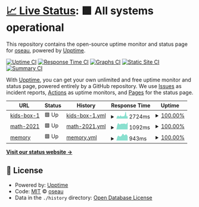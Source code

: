 # [📈 Live Status](https://oseau.github.io/upptime): <!--live status--> **🟩 All systems operational**

This repository contains the open-source uptime monitor and status page for [oseau](https://oseau.github.io/upptime), powered by [Upptime](https://github.com/upptime/upptime).

[![Uptime CI](https://github.com/oseau/upptime/workflows/Uptime%20CI/badge.svg)](https://github.com/upptime/upptime/actions?query=workflow%3A%22Uptime+CI%22)
[![Response Time CI](https://github.com/oseau/upptime/workflows/Response%20Time%20CI/badge.svg)](https://github.com/upptime/upptime/actions?query=workflow%3A%22Response+Time+CI%22)
[![Graphs CI](https://github.com/oseau/upptime/workflows/Graphs%20CI/badge.svg)](https://github.com/upptime/upptime/actions?query=workflow%3A%22Graphs+CI%22)
[![Static Site CI](https://github.com/oseau/upptime/workflows/Static%20Site%20CI/badge.svg)](https://github.com/upptime/upptime/actions?query=workflow%3A%22Static+Site+CI%22)
[![Summary CI](https://github.com/oseau/upptime/workflows/Summary%20CI/badge.svg)](https://github.com/upptime/upptime/actions?query=workflow%3A%22Summary+CI%22)

With [Upptime](https://upptime.js.org), you can get your own unlimited and free uptime monitor and status page, powered entirely by a GitHub repository. We use [Issues](https://github.com/oseau/upptime/issues) as incident reports, [Actions](https://github.com/oseau/upptime/actions) as uptime monitors, and [Pages](https://oseau.github.io/upptime) for the status page.

<!--start: status pages-->
<!-- This summary is generated by Upptime (https://github.com/upptime/upptime) -->
<!-- Do not edit this manually, your changes will be overwritten -->
<!-- prettier-ignore -->
| URL | Status | History | Response Time | Uptime |
| --- | ------ | ------- | ------------- | ------ |
| <img alt="" src="https://favicons.githubusercontent.com/kids-box-1.tttwonder.com" height="13"> [kids-box-1](https://kids-box-1.tttwonder.com/) | 🟩 Up | [kids-box-1.yml](https://github.com/oseau/upptime/commits/HEAD/history/kids-box-1.yml) | <details><summary><img alt="Response time graph" src="./graphs/kids-box-1/response-time-week.png" height="20"> 2724ms</summary><br><a href="https://oseau.github.io/upptime/history/kids-box-1"><img alt="Response time 3221" src="https://img.shields.io/endpoint?url=https%3A%2F%2Fraw.githubusercontent.com%2Foseau%2Fupptime%2FHEAD%2Fapi%2Fkids-box-1%2Fresponse-time.json"></a><br><a href="https://oseau.github.io/upptime/history/kids-box-1"><img alt="24-hour response time 3006" src="https://img.shields.io/endpoint?url=https%3A%2F%2Fraw.githubusercontent.com%2Foseau%2Fupptime%2FHEAD%2Fapi%2Fkids-box-1%2Fresponse-time-day.json"></a><br><a href="https://oseau.github.io/upptime/history/kids-box-1"><img alt="7-day response time 2724" src="https://img.shields.io/endpoint?url=https%3A%2F%2Fraw.githubusercontent.com%2Foseau%2Fupptime%2FHEAD%2Fapi%2Fkids-box-1%2Fresponse-time-week.json"></a><br><a href="https://oseau.github.io/upptime/history/kids-box-1"><img alt="30-day response time 2844" src="https://img.shields.io/endpoint?url=https%3A%2F%2Fraw.githubusercontent.com%2Foseau%2Fupptime%2FHEAD%2Fapi%2Fkids-box-1%2Fresponse-time-month.json"></a><br><a href="https://oseau.github.io/upptime/history/kids-box-1"><img alt="1-year response time 3221" src="https://img.shields.io/endpoint?url=https%3A%2F%2Fraw.githubusercontent.com%2Foseau%2Fupptime%2FHEAD%2Fapi%2Fkids-box-1%2Fresponse-time-year.json"></a></details> | <details><summary><a href="https://oseau.github.io/upptime/history/kids-box-1">100.00%</a></summary><a href="https://oseau.github.io/upptime/history/kids-box-1"><img alt="All-time uptime 99.25%" src="https://img.shields.io/endpoint?url=https%3A%2F%2Fraw.githubusercontent.com%2Foseau%2Fupptime%2FHEAD%2Fapi%2Fkids-box-1%2Fuptime.json"></a><br><a href="https://oseau.github.io/upptime/history/kids-box-1"><img alt="24-hour uptime 100.00%" src="https://img.shields.io/endpoint?url=https%3A%2F%2Fraw.githubusercontent.com%2Foseau%2Fupptime%2FHEAD%2Fapi%2Fkids-box-1%2Fuptime-day.json"></a><br><a href="https://oseau.github.io/upptime/history/kids-box-1"><img alt="7-day uptime 100.00%" src="https://img.shields.io/endpoint?url=https%3A%2F%2Fraw.githubusercontent.com%2Foseau%2Fupptime%2FHEAD%2Fapi%2Fkids-box-1%2Fuptime-week.json"></a><br><a href="https://oseau.github.io/upptime/history/kids-box-1"><img alt="30-day uptime 99.65%" src="https://img.shields.io/endpoint?url=https%3A%2F%2Fraw.githubusercontent.com%2Foseau%2Fupptime%2FHEAD%2Fapi%2Fkids-box-1%2Fuptime-month.json"></a><br><a href="https://oseau.github.io/upptime/history/kids-box-1"><img alt="1-year uptime 99.25%" src="https://img.shields.io/endpoint?url=https%3A%2F%2Fraw.githubusercontent.com%2Foseau%2Fupptime%2FHEAD%2Fapi%2Fkids-box-1%2Fuptime-year.json"></a></details>
| <img alt="" src="https://favicons.githubusercontent.com/math-2021.tttwonder.com" height="13"> [math-2021](https://math-2021.tttwonder.com/) | 🟩 Up | [math-2021.yml](https://github.com/oseau/upptime/commits/HEAD/history/math-2021.yml) | <details><summary><img alt="Response time graph" src="./graphs/math-2021/response-time-week.png" height="20"> 1092ms</summary><br><a href="https://oseau.github.io/upptime/history/math-2021"><img alt="Response time 1183" src="https://img.shields.io/endpoint?url=https%3A%2F%2Fraw.githubusercontent.com%2Foseau%2Fupptime%2FHEAD%2Fapi%2Fmath-2021%2Fresponse-time.json"></a><br><a href="https://oseau.github.io/upptime/history/math-2021"><img alt="24-hour response time 1281" src="https://img.shields.io/endpoint?url=https%3A%2F%2Fraw.githubusercontent.com%2Foseau%2Fupptime%2FHEAD%2Fapi%2Fmath-2021%2Fresponse-time-day.json"></a><br><a href="https://oseau.github.io/upptime/history/math-2021"><img alt="7-day response time 1092" src="https://img.shields.io/endpoint?url=https%3A%2F%2Fraw.githubusercontent.com%2Foseau%2Fupptime%2FHEAD%2Fapi%2Fmath-2021%2Fresponse-time-week.json"></a><br><a href="https://oseau.github.io/upptime/history/math-2021"><img alt="30-day response time 1209" src="https://img.shields.io/endpoint?url=https%3A%2F%2Fraw.githubusercontent.com%2Foseau%2Fupptime%2FHEAD%2Fapi%2Fmath-2021%2Fresponse-time-month.json"></a><br><a href="https://oseau.github.io/upptime/history/math-2021"><img alt="1-year response time 1183" src="https://img.shields.io/endpoint?url=https%3A%2F%2Fraw.githubusercontent.com%2Foseau%2Fupptime%2FHEAD%2Fapi%2Fmath-2021%2Fresponse-time-year.json"></a></details> | <details><summary><a href="https://oseau.github.io/upptime/history/math-2021">100.00%</a></summary><a href="https://oseau.github.io/upptime/history/math-2021"><img alt="All-time uptime 99.96%" src="https://img.shields.io/endpoint?url=https%3A%2F%2Fraw.githubusercontent.com%2Foseau%2Fupptime%2FHEAD%2Fapi%2Fmath-2021%2Fuptime.json"></a><br><a href="https://oseau.github.io/upptime/history/math-2021"><img alt="24-hour uptime 100.00%" src="https://img.shields.io/endpoint?url=https%3A%2F%2Fraw.githubusercontent.com%2Foseau%2Fupptime%2FHEAD%2Fapi%2Fmath-2021%2Fuptime-day.json"></a><br><a href="https://oseau.github.io/upptime/history/math-2021"><img alt="7-day uptime 100.00%" src="https://img.shields.io/endpoint?url=https%3A%2F%2Fraw.githubusercontent.com%2Foseau%2Fupptime%2FHEAD%2Fapi%2Fmath-2021%2Fuptime-week.json"></a><br><a href="https://oseau.github.io/upptime/history/math-2021"><img alt="30-day uptime 99.95%" src="https://img.shields.io/endpoint?url=https%3A%2F%2Fraw.githubusercontent.com%2Foseau%2Fupptime%2FHEAD%2Fapi%2Fmath-2021%2Fuptime-month.json"></a><br><a href="https://oseau.github.io/upptime/history/math-2021"><img alt="1-year uptime 99.96%" src="https://img.shields.io/endpoint?url=https%3A%2F%2Fraw.githubusercontent.com%2Foseau%2Fupptime%2FHEAD%2Fapi%2Fmath-2021%2Fuptime-year.json"></a></details>
| <img alt="" src="https://favicons.githubusercontent.com/memory.tttwonder.com" height="13"> [memory](https://memory.tttwonder.com/health_check) | 🟩 Up | [memory.yml](https://github.com/oseau/upptime/commits/HEAD/history/memory.yml) | <details><summary><img alt="Response time graph" src="./graphs/memory/response-time-week.png" height="20"> 943ms</summary><br><a href="https://oseau.github.io/upptime/history/memory"><img alt="Response time 994" src="https://img.shields.io/endpoint?url=https%3A%2F%2Fraw.githubusercontent.com%2Foseau%2Fupptime%2FHEAD%2Fapi%2Fmemory%2Fresponse-time.json"></a><br><a href="https://oseau.github.io/upptime/history/memory"><img alt="24-hour response time 806" src="https://img.shields.io/endpoint?url=https%3A%2F%2Fraw.githubusercontent.com%2Foseau%2Fupptime%2FHEAD%2Fapi%2Fmemory%2Fresponse-time-day.json"></a><br><a href="https://oseau.github.io/upptime/history/memory"><img alt="7-day response time 943" src="https://img.shields.io/endpoint?url=https%3A%2F%2Fraw.githubusercontent.com%2Foseau%2Fupptime%2FHEAD%2Fapi%2Fmemory%2Fresponse-time-week.json"></a><br><a href="https://oseau.github.io/upptime/history/memory"><img alt="30-day response time 931" src="https://img.shields.io/endpoint?url=https%3A%2F%2Fraw.githubusercontent.com%2Foseau%2Fupptime%2FHEAD%2Fapi%2Fmemory%2Fresponse-time-month.json"></a><br><a href="https://oseau.github.io/upptime/history/memory"><img alt="1-year response time 994" src="https://img.shields.io/endpoint?url=https%3A%2F%2Fraw.githubusercontent.com%2Foseau%2Fupptime%2FHEAD%2Fapi%2Fmemory%2Fresponse-time-year.json"></a></details> | <details><summary><a href="https://oseau.github.io/upptime/history/memory">100.00%</a></summary><a href="https://oseau.github.io/upptime/history/memory"><img alt="All-time uptime 100.00%" src="https://img.shields.io/endpoint?url=https%3A%2F%2Fraw.githubusercontent.com%2Foseau%2Fupptime%2FHEAD%2Fapi%2Fmemory%2Fuptime.json"></a><br><a href="https://oseau.github.io/upptime/history/memory"><img alt="24-hour uptime 100.00%" src="https://img.shields.io/endpoint?url=https%3A%2F%2Fraw.githubusercontent.com%2Foseau%2Fupptime%2FHEAD%2Fapi%2Fmemory%2Fuptime-day.json"></a><br><a href="https://oseau.github.io/upptime/history/memory"><img alt="7-day uptime 100.00%" src="https://img.shields.io/endpoint?url=https%3A%2F%2Fraw.githubusercontent.com%2Foseau%2Fupptime%2FHEAD%2Fapi%2Fmemory%2Fuptime-week.json"></a><br><a href="https://oseau.github.io/upptime/history/memory"><img alt="30-day uptime 100.00%" src="https://img.shields.io/endpoint?url=https%3A%2F%2Fraw.githubusercontent.com%2Foseau%2Fupptime%2FHEAD%2Fapi%2Fmemory%2Fuptime-month.json"></a><br><a href="https://oseau.github.io/upptime/history/memory"><img alt="1-year uptime 100.00%" src="https://img.shields.io/endpoint?url=https%3A%2F%2Fraw.githubusercontent.com%2Foseau%2Fupptime%2FHEAD%2Fapi%2Fmemory%2Fuptime-year.json"></a></details>

<!--end: status pages-->

[**Visit our status website →**](https://oseau.github.io/upptime)

## 📄 License

- Powered by: [Upptime](https://github.com/upptime/upptime)
- Code: [MIT](./LICENSE) © [oseau](https://oseau.github.io/upptime)
- Data in the `./history` directory: [Open Database License](https://opendatacommons.org/licenses/odbl/1-0/)
